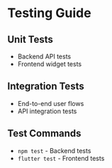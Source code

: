 # Testing Guide

## Unit Tests
- Backend API tests
- Frontend widget tests

## Integration Tests
- End-to-end user flows
- API integration tests

## Test Commands
- `npm test` - Backend tests
- `flutter test` - Frontend tests

